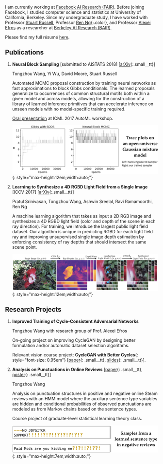 I am currently working at [Facebook AI Research (FAIR)](https://research.fb.com/category/facebook-ai-research-fair/). Before joining Facebook, I studied computer science and statistics at University of California, Berkeley. Since my undergraduate study, I have worked with Professor [Stuart Russell](http://people.eecs.berkeley.edu/~russell/), Professor [Ren Ng](https://www2.eecs.berkeley.edu/Faculty/Homepages/yirenng.html){:.color}, and Professor [Alexei Efros](https://people.eecs.berkeley.edu/~efros/) as a researcher at [Berkeley AI Research (BAIR)](http://bair.berkeley.edu/).

Please find my full résumé [here](/assets/docs/about/resume.pdf).

## Publications

1. **Neural Block Sampling** [<span class="small__tt">submitted to AISTATS 2018</span>] [[arXiv](https://arxiv.org/abs/1708.06040){:.small__tt}]

    Tongzhou Wang, Yi Wu, David Moore, Stuart Russell

    Automated MCMC proposal construction by training neural networks as fast approximations to block Gibbs conditionals. The learned proposals generalize to occurrences of common structural motifs both within a given model and across models, allowing for the construction of a library of learned inference primitives that can accelerate inference on unseen models with no model-specific training required.

    [Oral presentation](/automl_17/slides.pdf) at ICML 2017 AutoML workshop.

    ![neural-block-sampling-trace](/assets/images/neural_block_sampling_trace.png){: style="max-height:12em;width:auto;"}

2. **Learning to Synthesize a 4D RGBD Light Field from a Single Image** [<span class="small__tt">ICCV 2017</span>] [[arXiv](https://arxiv.org/abs/1708.03292){:.small__tt}]

    Pratul Srinivasan, Tongzhou Wang, Ashwin Sreelal, Ravi Ramamoorthi, Ren Ng

    A machine learning algorithm that takes as input a 2D RGB image and synthesizes a 4D RGBD light field (color and depth of the scene in each ray direction). For training, we introduce the largest public light field dataset. Our algorithm is unique in predicting RGBD for each light field ray and improving unsupervised single image depth estimation by enforcing consistency of ray depths that should intersect the same scene point.

    ![light-field-synthesis-pipeline](/assets/images/2d_to_4d_pipeline.png){: style="max-height:12em;width:auto;"}

## Research Projects

1. **Improved Training of Cycle-Consistent Adversarial Networks**

    Tongzhou Wang with research group of Prof. Alexei Efros

    On-going project on improving CycleGAN by designing better formulation and/or automatic dataset selection algorithms.

    Relevant vision course project: **CycleGAN with Better Cycles**{: style="font-size: 0.95em"} [[paper](/better_cycles/report.pdf){: .small__tt}, [slides](/better_cycles/slides.pdf){: .small__tt}].

2. **Analysis on Punctuations in Online Reviews** [[paper](/punctuations/report.pdf){: .small__tt}, [poster](/punctuations/poster.pdf){: .small__tt}]

    Tongzhou Wang

    Analysis on punctuation structures in positive and negative online Steam reviews with an HMM model where the auxiliary sentence type variables are hidden and conditional probabilities of observed punctuations are modeled as from Markov chains based on the sentence types.

    Course project of graduate-level statistical learning theory class.

    ![light-field-synthesis-pipeline](/assets/images/punctuation_neg_ex.png){: style="max-height:7em;width:auto;"}

